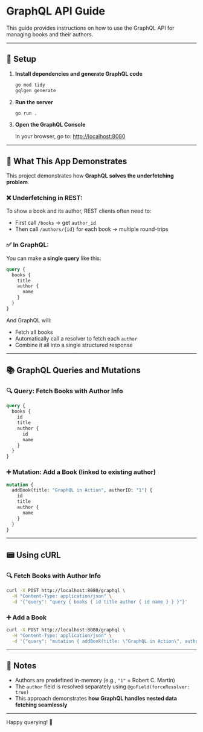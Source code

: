 # GraphQL API Guide

This guide provides instructions on how to use the GraphQL API for managing books and their authors.

---

## 🔧 Setup

1. **Install dependencies and generate GraphQL code**

   ```bash
   go mod tidy
   gqlgen generate
   ```

2. **Run the server**

   ```bash
   go run .
   ```

3. **Open the GraphQL Console**

   In your browser, go to: [http://localhost:8080](http://localhost:8080)

---

## 🚀 What This App Demonstrates

This project demonstrates how **GraphQL solves the underfetching problem**.

### ❌ Underfetching in REST:
To show a book and its author, REST clients often need to:
- First call `/books` → get `author_id`
- Then call `/authors/{id}` for each book → multiple round-trips

### ✅ In GraphQL:
You can make **a single query** like this:

```graphql
query {
  books {
    title
    author {
      name
    }
  }
}
```

And GraphQL will:
- Fetch all books
- Automatically call a resolver to fetch each `author`
- Combine it all into a single structured response

---

## 📚 GraphQL Queries and Mutations

### 🔍 Query: Fetch Books with Author Info

```graphql
query {
  books {
    id
    title
    author {
      id
      name
    }
  }
}
```

### ➕ Mutation: Add a Book (linked to existing author)

```graphql
mutation {
  addBook(title: "GraphQL in Action", authorID: "1") {
    id
    title
    author {
      name
    }
  }
}
```

---

## 📟 Using cURL

### 🔍 Fetch Books with Author Info

```bash
curl -X POST http://localhost:8080/graphql \
  -H "Content-Type: application/json" \
  -d '{"query": "query { books { id title author { id name } } }"}'
```

### ➕ Add a Book

```bash
curl -X POST http://localhost:8080/graphql \
  -H "Content-Type: application/json" \
  -d '{"query": "mutation { addBook(title: \"GraphQL in Action\", authorID: \"1\") { id title author { name } } }"}'
```

---

## 📌 Notes

- Authors are predefined in-memory (e.g., `"1"` = Robert C. Martin)
- The `author` field is resolved separately using `@goField(forceResolver: true)`
- This approach demonstrates **how GraphQL handles nested data fetching seamlessly**

---

Happy querying! 🎯

